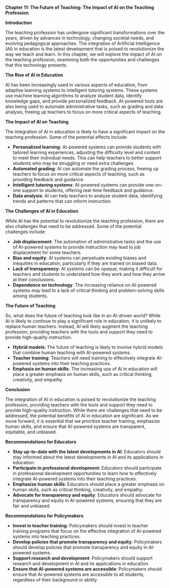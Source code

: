 **Chapter 11: The Future of Teaching: The Impact of AI on the Teaching Profession**

**Introduction**

The teaching profession has undergone significant transformations over the years, driven by advances in technology, changing societal needs, and evolving pedagogical approaches. The integration of Artificial Intelligence (AI) in education is the latest development that is poised to revolutionize the way we teach and learn. In this chapter, we will explore the impact of AI on the teaching profession, examining both the opportunities and challenges that this technology presents.

**The Rise of AI in Education**

AI has been increasingly used in various aspects of education, from adaptive learning systems to intelligent tutoring systems. These systems use machine learning algorithms to analyze student data, identify knowledge gaps, and provide personalized feedback. AI-powered tools are also being used to automate administrative tasks, such as grading and data analysis, freeing up teachers to focus on more critical aspects of teaching.

**The Impact of AI on Teaching**

The integration of AI in education is likely to have a significant impact on the teaching profession. Some of the potential effects include:

* **Personalized learning**: AI-powered systems can provide students with tailored learning experiences, adjusting the difficulty level and content to meet their individual needs. This can help teachers to better support students who may be struggling or need extra challenges.
* **Automated grading**: AI can automate the grading process, freeing up teachers to focus on more critical aspects of teaching, such as providing feedback and guidance.
* **Intelligent tutoring systems**: AI-powered systems can provide one-on-one support to students, offering real-time feedback and guidance.
* **Data analysis**: AI can help teachers to analyze student data, identifying trends and patterns that can inform instruction.

**The Challenges of AI in Education**

While AI has the potential to revolutionize the teaching profession, there are also challenges that need to be addressed. Some of the potential challenges include:

* **Job displacement**: The automation of administrative tasks and the use of AI-powered systems to provide instruction may lead to job displacement for some teachers.
* **Bias and equity**: AI systems can perpetuate existing biases and inequities in education, particularly if they are trained on biased data.
* **Lack of transparency**: AI systems can be opaque, making it difficult for teachers and students to understand how they work and how they arrive at their conclusions.
* **Dependence on technology**: The increasing reliance on AI-powered systems may lead to a lack of critical thinking and problem-solving skills among students.

**The Future of Teaching**

So, what does the future of teaching look like in an AI-driven world? While AI is likely to continue to play a significant role in education, it is unlikely to replace human teachers. Instead, AI will likely augment the teaching profession, providing teachers with the tools and support they need to provide high-quality instruction.

* **Hybrid models**: The future of teaching is likely to involve hybrid models that combine human teaching with AI-powered systems.
* **Teacher training**: Teachers will need training to effectively integrate AI-powered systems into their teaching practices.
* **Emphasis on human skills**: The increasing use of AI in education will place a greater emphasis on human skills, such as critical thinking, creativity, and empathy.

**Conclusion**

The integration of AI in education is poised to revolutionize the teaching profession, providing teachers with the tools and support they need to provide high-quality instruction. While there are challenges that need to be addressed, the potential benefits of AI in education are significant. As we move forward, it is essential that we prioritize teacher training, emphasize human skills, and ensure that AI-powered systems are transparent, equitable, and unbiased.

**Recommendations for Educators**

* **Stay up-to-date with the latest developments in AI**: Educators should stay informed about the latest developments in AI and its applications in education.
* **Participate in professional development**: Educators should participate in professional development opportunities to learn how to effectively integrate AI-powered systems into their teaching practices.
* **Emphasize human skills**: Educators should place a greater emphasis on human skills, such as critical thinking, creativity, and empathy.
* **Advocate for transparency and equity**: Educators should advocate for transparency and equity in AI-powered systems, ensuring that they are fair and unbiased.

**Recommendations for Policymakers**

* **Invest in teacher training**: Policymakers should invest in teacher training programs that focus on the effective integration of AI-powered systems into teaching practices.
* **Develop policies that promote transparency and equity**: Policymakers should develop policies that promote transparency and equity in AI-powered systems.
* **Support research and development**: Policymakers should support research and development in AI and its applications in education.
* **Ensure that AI-powered systems are accessible**: Policymakers should ensure that AI-powered systems are accessible to all students, regardless of their background or ability.